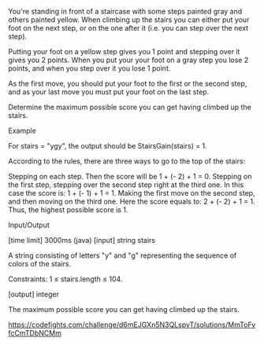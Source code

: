 You're standing in front of a staircase with some steps painted gray and others painted yellow. When climbing up the stairs you can either put your foot on the next step, or on the one after it (i.e. you can step over the next step).

Putting your foot on a yellow step gives you 1 point and stepping over it gives you 2 points. When you put your your foot on a gray step you lose 2 points, and when you step over it you lose 1 point.

As the first move, you should put your foot to the first or the second step, and as your last move you must put your foot on the last step.

Determine the maximum possible score you can get having climbed up the stairs.

Example

For stairs = "ygy", the output should be
StairsGain(stairs) = 1.

According to the rules, there are three ways to go to the top of the stairs:

Stepping on each step. Then the score will be 1 + (- 2) + 1 = 0.
Stepping on the first step, stepping over the second step right at the third one. In this case the score is: 1 + (- 1) + 1 = 1.
Making the first move on the second step, and then moving on the third one. Here the score equals to: 2 + (- 2) + 1 = 1.
Thus, the highest possible score is 1.

Input/Output

[time limit] 3000ms (java)
[input] string stairs

A string consisting of letters "y" and "g" representing the sequence of colors of the stairs.

Constraints:
1 ≤ stairs.length ≤ 104.

[output] integer

The maximum possible score you can get having climbed up the stairs.


https://codefights.com/challenge/d6mEJGXn5N3QLspvT/solutions/MmToFvfcCmTDbNCMm